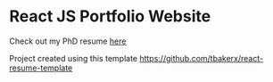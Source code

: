 # React JS Portfolio Website

Check out my PhD resume [here](https://www.dinatheodo.com)

Project created using this template https://github.com/tbakerx/react-resume-template

